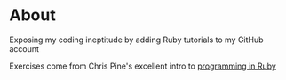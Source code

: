 # About

Exposing my coding ineptitude by adding Ruby tutorials to my GitHub account

Exercises come from Chris Pine's excellent intro to <a href="https://pine.fm/LearnToProgram/chap_00.html" target="_blank" rel="noopener noreferrer">programming in Ruby</a>
